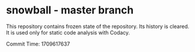 # snowball - master branch

This repository contains frozen state of the repository.
Its history is cleared. It is used only for static code
analysis with Codacy.

Commit Time: 1709617637